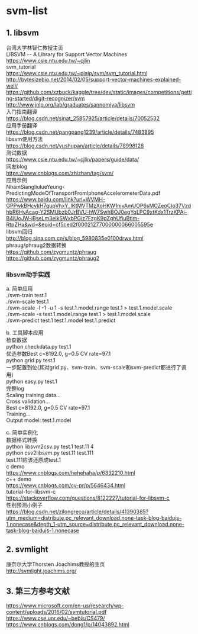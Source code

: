 # svm-list

## 1. libsvm
台湾大学林智仁教授主页  
LIBSVM -- A Library for Support Vector Machines  
https://www.csie.ntu.edu.tw/~cjlin  
svm_tutorial  
https://www.csie.ntu.edu.tw/~piaip/svm/svm_tutorial.html  
http://bytesizebio.net/2014/02/05/support-vector-machines-explained-well/  
https://github.com/xzbuck/kaggle/tree/dev/static/images/competitions/getting-started/digit-recognizer/svm  
http://www.jnlp.org/lab/graduates/sannomiya/libsvm  
入门指南翻译  
https://blog.csdn.net/sinat_25857925/article/details/70052532  
应用手册翻译  
https://blog.csdn.net/pangpang1239/article/details/7483895  
libsvm使用方法  
https://blog.csdn.net/yushupan/article/details/78998128  
测试数据  
https://www.csie.ntu.edu.tw/~cjlin/papers/guide/data/  
网友blog  
https://www.cnblogs.com/zhizhan/tag/svm/  
应用示例  
NhamSiangliulueYeung-PredictingModeOfTransportFromIphoneAccelerometerData.pdf  
https://www.baidu.com/link?url=WVMH-GPPwkBHcykH7qupVhxY_lKtMVTMzXoHKW1njvAmUOP6sMCZeoCIo37VzdhbR6HyAcag-Y2SMUbzb0JrBVU-hW7SwhBOJ0egYqLPC9xtKdx1TrzKPAj-B4lUoJW-jBseLm3elkSWxbPGiz7FzgK9pZghUfiuBtim-RtpZHa&wd=&eqid=cf5ced2f00021277000000066005595e  
libsvm回归  
http://blog.sina.com.cn/s/blog_5980835e0100drwx.html  
phraug/phraug2数据转换  
https://github.com/zygmuntz/phraug  
https://github.com/zygmuntz/phraug2  

### libsvm动手实践
a. 简单应用  
./svm-train test.1  
./svm-scale test.1  
./svm-scale -l -1 -u 1 -s test.1.model.range test.1 > test.1.model.scale  
./svm-scale -s test.1.model.range test.1 > test.1.model.scale  
./svm-predict test.1 test.1.model test.1.predict  

b. 工具脚本应用  
检查数据  
python checkdata.py test.1  
优选参数Best c=8192.0, g=0.5 CV rate=97.1    
python grid.py test.1   
一步配置到位(其对grid.py、svm-train、svm-scale和svm-predict都进行了调用)  
python easy.py test.1  
完整log  
Scaling training data...  
Cross validation...  
Best c=8192.0, g=0.5 CV rate=97.1  
Training...  
Output model: test.1.model  


c. 简单实例化  
数据格式转换  
python libsvm2csv.py test.1 test.11 4  
python csv2libsvm.py test.11 test.111  
test.111应该还原成test.1  
c demo  
https://www.cnblogs.com/hehehaha/p/6332210.html  
c++ demo  
https://www.cnblogs.com/cv-pr/p/5646434.html  
tutorial-for-libsvm-c  
https://stackoverflow.com/questions/8122227/tutorial-for-libsvm-c  
性别预测小例子  
https://blog.csdn.net/zilongreco/article/details/41390385?utm_medium=distribute.pc_relevant_download.none-task-blog-baidujs-1.nonecase&depth_1-utm_source=distribute.pc_relevant_download.none-task-blog-baidujs-1.nonecase  

    
## 2. svmlight
康奈尔大学Thorsten Joachims教授的主页  
http://svmlight.joachims.org/  
  
  
## 3. 第三方参考文献  
https://www.microsoft.com/en-us/research/wp-content/uploads/2016/02/svmtutorial.pdf  
https://www.cse.unr.edu/~bebis/CS479/  
https://www.cnblogs.com/dong1/p/14043892.html  

